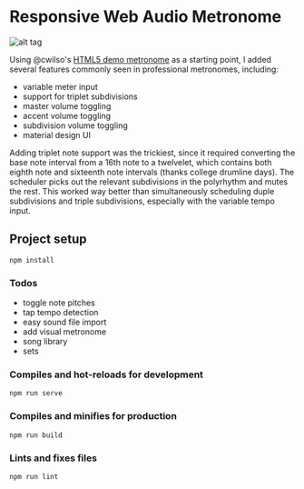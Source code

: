 # Responsive Web Audio Metronome

![alt tag](assets/img/screenshot.png)

Using @cwilso's [HTML5 demo metronome](http://webaudiodemos.appspot.com/metronome/index.html) as a starting point, I added several features commonly seen in professional metronomes, including:

* variable meter input
* support for triplet subdivisions
* master volume toggling
* accent volume toggling
* subdivision volume toggling
* material design UI

Adding triplet note support was the trickiest, since it required converting the base note interval from a 16th note to a twelvelet, which contains both eighth note and sixteenth note intervals (thanks college drumline days).  The scheduler picks out the relevant subdivisions in the polyrhythm and mutes the rest. This worked way better than simultaneously scheduling duple subdivisions and triple subdivisions, especially with the variable tempo input.


## Project setup
```
npm install
```

### Todos
* toggle note pitches
* tap tempo detection
* easy sound file import
* add visual metronome
* song library
* sets

### Compiles and hot-reloads for development
```
npm run serve
```

### Compiles and minifies for production
```
npm run build
```

### Lints and fixes files
```
npm run lint
```